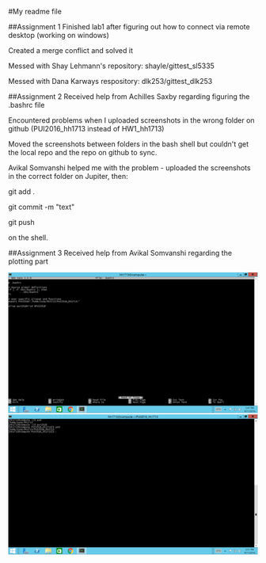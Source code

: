 #My readme file

##Assignment 1
Finished lab1 after figuring out how to connect via remote desktop (working on windows)

Created a merge conflict and solved it

Messed with Shay Lehmann's repository: shayle/gittest_sl5335

Messed with Dana Karways respository: dlk253/gittest_dlk253

##Assignment 2
Received help from Achilles Saxby regarding figuring the .bashrc file

Encountered problems when I uploaded screenshots in the wrong folder on github (PUI2016_hh1713 instead of HW1_hh1713)

Moved the screenshots between folders in the bash shell but couldn't get the local repo and the repo on github to sync.

Avikal Somvanshi helped me with the problem - uploaded the screenshots in the correct folder on Jupiter, then:

  git add .

  git commit -m "text"

  git push

on the shell.

##Assignment 3
Received help from Avikal Somvanshi regarding the plotting part

![Screenshot 1 Assignment 2: my .bashrc](screenshot1.png)
![Screenshot 1 Assignment 2: my .bashrc](pwd_pui2016_pwd_screenshot.png)
